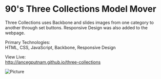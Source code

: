 90's Three Collections Model Mover
=================

Three Collections uses Backbone and slides images from one category to another through set buttons. Responsive Design was also added to the webpage. 

Primary Technologies: <br>
HTML, CSS, JavaScript, Backbone, Responsive Design

View Live: <br>
http://lancegputnam.github.io/three-collections

![Picture](https://farm4.staticflickr.com/3842/14644315141_feee845389_o.png)

